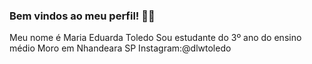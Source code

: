 ### Bem vindos ao meu perfil! 🦋🥀

Meu nome é Maria Eduarda Toledo
Sou estudante do 3º ano do ensino médio
Moro em Nhandeara SP
Instagram:@dlwtoledo

